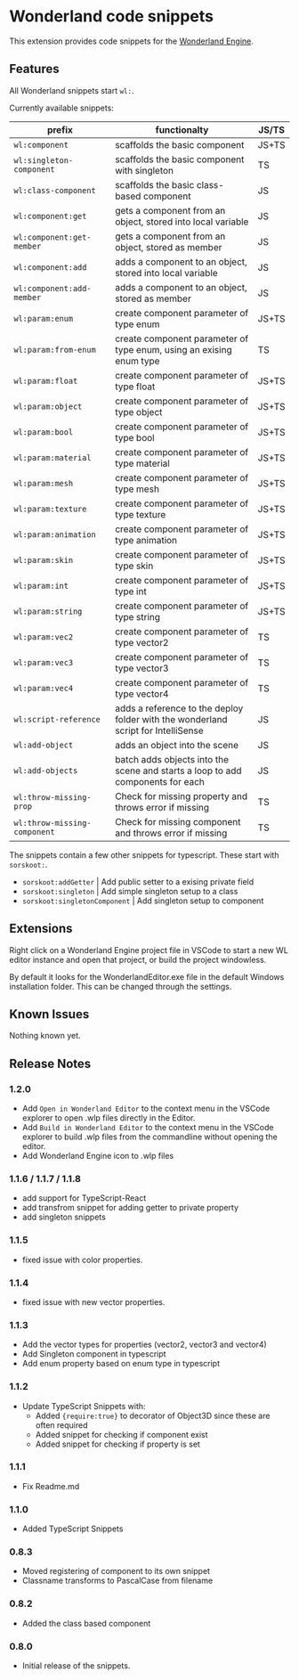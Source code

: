 # Wonderland code snippets

This extension provides code snippets for the [Wonderland Engine](https://wonderlandengine.com/).

## Features

All Wonderland snippets start `wl:`.

Currently available snippets:

| prefix | functionalty | JS/TS |
| --- | --- | --- |
| `wl:component` | scaffolds the basic component | JS+TS |
| `wl:singleton-component` | scaffolds the basic component with singleton | TS |
| `wl:class-component` | scaffolds the basic class-based component | JS |
| `wl:component:get` | gets a component from an object, stored into local variable | JS |
| `wl:component:get-member` | gets a component from an object, stored as member | JS |
| `wl:component:add` | adds a component to an object, stored into local variable | JS |
| `wl:component:add-member` | adds a component to an object, stored as member | JS |
| `wl:param:enum` | create component parameter of type enum | JS+TS |
| `wl:param:from-enum` | create component parameter of type enum, using an exising enum type | TS |
| `wl:param:float` | create component parameter of type float | JS+TS |
| `wl:param:object` | create component parameter of type object | JS+TS |
| `wl:param:bool` | create component parameter of type bool | JS+TS |
| `wl:param:material` | create component parameter of type material | JS+TS |
| `wl:param:mesh` | create component parameter of type mesh | JS+TS |
| `wl:param:texture` | create component parameter of type texture | JS+TS |
| `wl:param:animation` | create component parameter of type animation | JS+TS |
| `wl:param:skin` | create component parameter of type skin | JS+TS |
| `wl:param:int` | create component parameter of type int | JS+TS |
| `wl:param:string` | create component parameter of type string | JS+TS |
| `wl:param:vec2` | create component parameter of type vector2 | TS |
| `wl:param:vec3` | create component parameter of type vector3 | TS |
| `wl:param:vec4` | create component parameter of type vector4 | TS |
| `wl:script-reference` | adds a reference to the deploy folder with the wonderland script for IntelliSense | JS |
| `wl:add-object` | adds an object into the scene | JS |
| `wl:add-objects` | batch adds objects into the scene and starts a loop to add components for each | JS |
| `wl:throw-missing-prop` | Check for missing property and throws error if missing | TS |
| `wl:throw-missing-component` | Check for missing component and throws error if missing | TS |

The snippets contain a few other snippets for typescript. These start with `sorskoot:`.

- `sorskoot:addGetter` | Add public setter to a exising private field
- `sorskoot:singleton` | Add simple singleton setup to a class
- `sorskoot:singletonComponent` | Add singleton setup to component

## Extensions

Right click on a Wonderland Engine project file in VSCode to start a new WL editor instance and open that project, or build the project windowless.

By default it looks for the WonderlandEditor.exe file in the default Windows installation folder. This can be changed through the settings.

## Known Issues

Nothing known yet.

## Release Notes

### 1.2.0

- Add `Open in Wonderland Editor` to the context menu in the VSCode explorer to open .wlp files directly in the Editor.
- Add `Build in Wonderland Editor` to the context menu in the VSCode explorer to build .wlp files from the commandline without opening the editor.
- Add Wonderland Engine icon to .wlp files

### 1.1.6 / 1.1.7 / 1.1.8

- add support for TypeScript-React
- add transfrom snippet for adding getter to private property
- add singleton snippets

### 1.1.5

- fixed issue with color properties.

### 1.1.4

- fixed issue with new vector properties.

### 1.1.3

- Add the vector types for properties (vector2, vector3 and vector4)
- Add Singleton component in typescript
- Add enum property based on enum type in typescript

### 1.1.2

- Update TypeScript Snippets with:
  - Added `{require:true}` to decorator of Object3D since these are often required
  - Added snippet for checking if component exist
  - Added snippet for checking if property is set

### 1.1.1

- Fix Readme.md

### 1.1.0

- Added TypeScript Snippets

### 0.8.3

- Moved registering of component to its own snippet
- Classname transforms to PascalCase from filename

### 0.8.2

- Added the class based component

### 0.8.0

- Initial release of the snippets.
